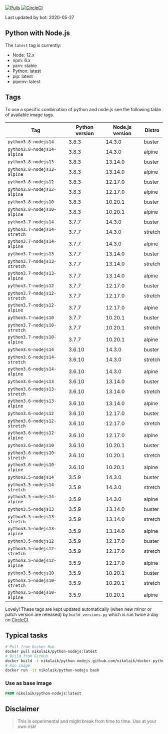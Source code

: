 [![Pulls](https://img.shields.io/docker/pulls/nikolaik/python-nodejs.svg?style=flat-square)](https://hub.docker.com/r/nikolaik/python-nodejs/)
[![CircleCI](https://img.shields.io/circleci/project/github/nikolaik/docker-python-nodejs.svg?style=flat-square)](https://circleci.com/gh/nikolaik/docker-python-nodejs)

Last updated by bot: 2020-05-27

## Python with Node.js
The `latest` tag is currently:

- Node: 12.x
- npm: 6.x
- yarn: stable
- Python: latest
- pip: latest
- pipenv: latest

## Tags
To use a specific combination of python and node.js see the following table of available image tags.

Tag | Python version | Node.js version | Distro
--- | --- | --- | ---
`python3.8-nodejs14` | 3.8.3 | 14.3.0 | buster
`python3.8-nodejs14-alpine` | 3.8.3 | 14.3.0 | alpine
`python3.8-nodejs13` | 3.8.3 | 13.14.0 | buster
`python3.8-nodejs13-alpine` | 3.8.3 | 13.14.0 | alpine
`python3.8-nodejs12` | 3.8.3 | 12.17.0 | buster
`python3.8-nodejs12-alpine` | 3.8.3 | 12.17.0 | alpine
`python3.8-nodejs10` | 3.8.3 | 10.20.1 | buster
`python3.8-nodejs10-alpine` | 3.8.3 | 10.20.1 | alpine
`python3.7-nodejs14` | 3.7.7 | 14.3.0 | buster
`python3.7-nodejs14-stretch` | 3.7.7 | 14.3.0 | stretch
`python3.7-nodejs14-alpine` | 3.7.7 | 14.3.0 | alpine
`python3.7-nodejs13` | 3.7.7 | 13.14.0 | buster
`python3.7-nodejs13-stretch` | 3.7.7 | 13.14.0 | stretch
`python3.7-nodejs13-alpine` | 3.7.7 | 13.14.0 | alpine
`python3.7-nodejs12` | 3.7.7 | 12.17.0 | buster
`python3.7-nodejs12-stretch` | 3.7.7 | 12.17.0 | stretch
`python3.7-nodejs12-alpine` | 3.7.7 | 12.17.0 | alpine
`python3.7-nodejs10` | 3.7.7 | 10.20.1 | buster
`python3.7-nodejs10-stretch` | 3.7.7 | 10.20.1 | stretch
`python3.7-nodejs10-alpine` | 3.7.7 | 10.20.1 | alpine
`python3.6-nodejs14` | 3.6.10 | 14.3.0 | buster
`python3.6-nodejs14-stretch` | 3.6.10 | 14.3.0 | stretch
`python3.6-nodejs14-alpine` | 3.6.10 | 14.3.0 | alpine
`python3.6-nodejs13` | 3.6.10 | 13.14.0 | buster
`python3.6-nodejs13-stretch` | 3.6.10 | 13.14.0 | stretch
`python3.6-nodejs13-alpine` | 3.6.10 | 13.14.0 | alpine
`python3.6-nodejs12` | 3.6.10 | 12.17.0 | buster
`python3.6-nodejs12-stretch` | 3.6.10 | 12.17.0 | stretch
`python3.6-nodejs12-alpine` | 3.6.10 | 12.17.0 | alpine
`python3.6-nodejs10` | 3.6.10 | 10.20.1 | buster
`python3.6-nodejs10-stretch` | 3.6.10 | 10.20.1 | stretch
`python3.6-nodejs10-alpine` | 3.6.10 | 10.20.1 | alpine
`python3.5-nodejs14` | 3.5.9 | 14.3.0 | buster
`python3.5-nodejs14-stretch` | 3.5.9 | 14.3.0 | stretch
`python3.5-nodejs14-alpine` | 3.5.9 | 14.3.0 | alpine
`python3.5-nodejs13` | 3.5.9 | 13.14.0 | buster
`python3.5-nodejs13-stretch` | 3.5.9 | 13.14.0 | stretch
`python3.5-nodejs13-alpine` | 3.5.9 | 13.14.0 | alpine
`python3.5-nodejs12` | 3.5.9 | 12.17.0 | buster
`python3.5-nodejs12-stretch` | 3.5.9 | 12.17.0 | stretch
`python3.5-nodejs12-alpine` | 3.5.9 | 12.17.0 | alpine
`python3.5-nodejs10` | 3.5.9 | 10.20.1 | buster
`python3.5-nodejs10-stretch` | 3.5.9 | 10.20.1 | stretch
`python3.5-nodejs10-alpine` | 3.5.9 | 10.20.1 | alpine

Lovely! These tags are kept updated automatically (when new minor or patch version are released) by `build_versions.py` which is run twice a day on [CircleCI](https://circleci.com/gh/nikolaik/docker-python-nodejs).

## Typical tasks
```bash
# Pull from Docker Hub
docker pull nikolaik/python-nodejs:latest
# Build from GitHub
docker build -t nikolaik/python-nodejs github.com/nikolaik/docker-python-nodejs
# Run image
docker run -it nikolaik/python-nodejs bash
```

### Use as base image
```Dockerfile
FROM nikolaik/python-nodejs:latest
```

## Disclaimer
> This is experimental and might break from time to time. Use at your own risk!
